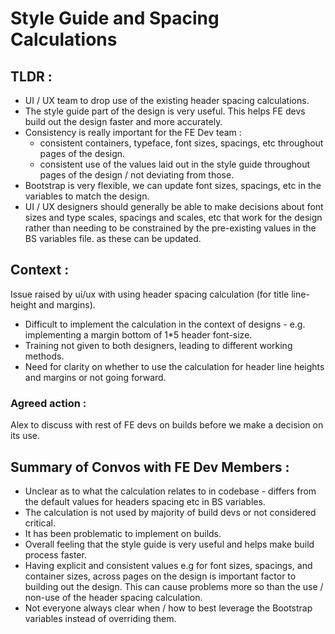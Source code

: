 # Style Guide and Spacing Calculations

## TLDR :
- UI / UX team to drop use of the existing header spacing calculations.
- The style guide part of the design is very useful. This helps FE devs build out the design faster and more accurately.
- Consistency is really important for the FE Dev team :
  - consistent containers, typeface, font sizes, spacings, etc throughout pages of the design.
  - consistent use of the values laid out in the style guide throughout pages of the design / not deviating from those.
- Bootstrap is very flexible, we can update font sizes, spacings, etc in the variables to match the design.
- UI / UX designers should generally be able to make decisions about font sizes and type scales, spacings and scales, etc that work for the design rather than needing to be constrained by the pre-existing values in the BS variables file. as these can be updated.

## Context :
Issue raised by ui/ux with using header spacing calculation (for title line-height and margins).

- Difficult to implement the calculation in the context of designs - e.g. implementing a margin bottom of 1*5 header font-size.
- Training not given to both designers, leading to different working methods.
- Need for clarity on whether to use the calculation for header line heights and margins or not going forward.

### Agreed action :
Alex to discuss with rest of FE devs on builds before we make a decision on its use.

## Summary of Convos with FE Dev Members :
- Unclear as to what the calculation relates to in codebase - differs from the default values for headers spacing etc in BS variables.
- The calculation is not used by majority of build devs or not considered critical.
- It has been problematic to implement on builds.
- Overall feeling that the style guide is very useful and helps make build process faster.
- Having explicit and consistent values e.g for font sizes, spacings, and container sizes, across pages on the design is important factor to building out the design. This can cause problems more so than the use / non-use of the header spacing calculation.
- Not everyone always clear when / how to best leverage the Bootstrap variables instead of overriding them.

